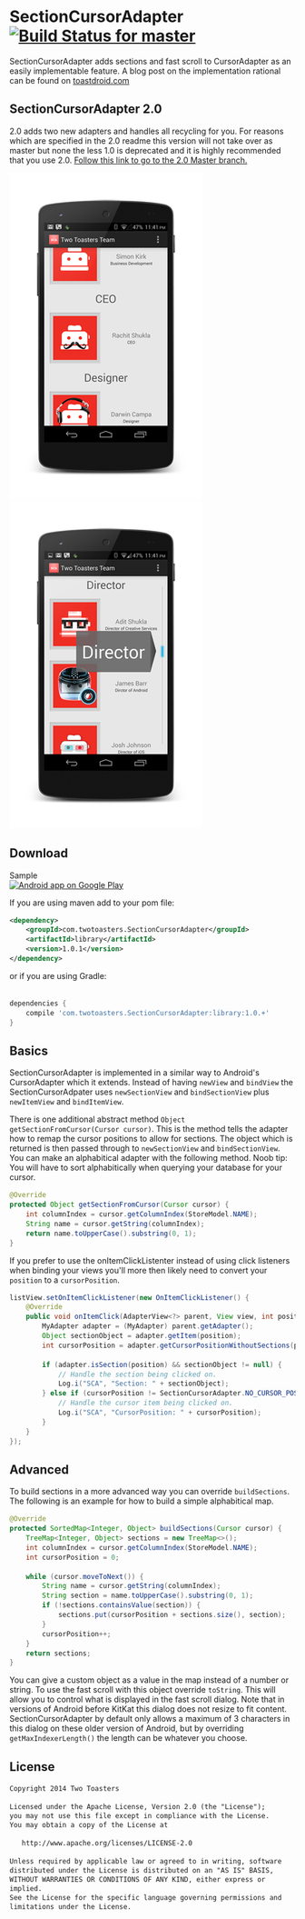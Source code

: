 # SectionCursorAdapter &nbsp;&nbsp; [![Build Status for master](https://travis-ci.org/twotoasters/SectionCursorAdapter.svg?branch=master)](https://travis-ci.org/twotoasters/SectionCursorAdapter)
SectionCursorAdapter adds sections and fast scroll to CursorAdapter as an easily implementable feature.
A blog post on the implementation rational can be found on [toastdroid.com](http://toastdroid.com/2014/05/09/adding-sections-to-cursoradapter)

## SectionCursorAdapter 2.0
2.0 adds two new adapters and handles all recycling for you. For reasons which are specified in the 2.0 readme this version will not take over as master but none the less 1.0 is deprecated and it is highly recommended that you use 2.0. [Follow this link to go to the 2.0 Master branch.](https://github.com/twotoasters/SectionCursorAdapter/tree/master-2.0)

![sections](screenshots/sections.png)      ![dialog](screenshots/dialog.png)

## Download

Sample
<br />
<a href="https://play.google.com/store/apps/details?id=com.twotoasters.sectioncursoradaptersample">
  <img alt="Android app on Google Play"
       src="https://developer.android.com/images/brand/en_app_rgb_wo_45.png" />
</a>

If you are using maven add to your pom file:
```xml
<dependency>
    <groupId>com.twotoasters.SectionCursorAdapter</groupId>
    <artifactId>library</artifactId>
    <version>1.0.1</version>
</dependency>
```

or if you are using Gradle:

```groovy

dependencies {
    compile 'com.twotoasters.SectionCursorAdapter:library:1.0.+'
}
```

## Basics
SectionCursorAdapter is implemented in a similar way to Android's CursorAdapter which it extends. Instead of having `newView` and `bindView` the SectionCursorAdpater uses `newSectionView` and `bindSectionView` plus `newItemView` and `bindItemView`. 

There is one additional abstract method `Object getSectionFromCursor(Cursor cursor)`. This is the method tells the adapter how to remap the cursor positions to allow for sections. The object which is returned is then passed through to `newSectionView` and `bindSectionView`. You can make an alphabitical adapter with the following method. Noob tip: You will have to sort alphabitically when querying your database for your cursor.
```java
@Override
protected Object getSectionFromCursor(Cursor cursor) {
    int columnIndex = cursor.getColumnIndex(StoreModel.NAME);
    String name = cursor.getString(columnIndex);
    return name.toUpperCase().substring(0, 1);
}
```
If you prefer to use the onItemClickListenter instead of using click listeners when binding your views you'll more then likely need to convert your `position` to a `cursorPosition`.

```java
listView.setOnItemClickListener(new OnItemClickListener() {
    @Override
    public void onItemClick(AdapterView<?> parent, View view, int position, long id) {
        MyAdapter adapter = (MyAdapter) parent.getAdapter();
        Object sectionObject = adapter.getItem(position);
        int cursorPosition = adapter.getCursorPositionWithoutSections(position);

        if (adapter.isSection(position) && sectionObject != null) {
            // Handle the section being clicked on.
            Log.i("SCA", "Section: " + sectionObject);
        } else if (cursorPosition != SectionCursorAdapter.NO_CURSOR_POSITION) {
            // Handle the cursor item being clicked on.
            Log.i("SCA", "CursorPosition: " + cursorPosition);
        }
    }
});
```
## Advanced
To build sections in a more advanced way you can override `buildSections`. The following is an example for how to build a simple alphabitical map.
```java
@Override
protected SortedMap<Integer, Object> buildSections(Cursor cursor) {
    TreeMap<Integer, Object> sections = new TreeMap<>();
    int columnIndex = cursor.getColumnIndex(StoreModel.NAME);
    int cursorPosition = 0;
        
    while (cursor.moveToNext()) {
        String name = cursor.getString(columnIndex);
        String section = name.toUpperCase().substring(0, 1);
        if (!sections.containsValue(section)) {
            sections.put(cursorPosition + sections.size(), section);
        }
        cursorPosition++;
    }
    return sections;
}
```
You can give a custom object as a value in the map instead of a number or string. To use the fast scroll with this object override `toString`. This will allow you to control what is displayed in the fast scroll dialog. Note that in versions of Android before KitKat this dialog does not resize to fit content. SectionCursorAdapter by default only allows a maximum of 3 characters in this dialog on these older version of Android, but by overriding `getMaxIndexerLength()` the length can be whatever you choose.

## License

    Copyright 2014 Two Toasters
    
    Licensed under the Apache License, Version 2.0 (the "License");
    you may not use this file except in compliance with the License.
    You may obtain a copy of the License at
    
       http://www.apache.org/licenses/LICENSE-2.0
       
    Unless required by applicable law or agreed to in writing, software
    distributed under the License is distributed on an "AS IS" BASIS,
    WITHOUT WARRANTIES OR CONDITIONS OF ANY KIND, either express or implied.
    See the License for the specific language governing permissions and
    limitations under the License.
